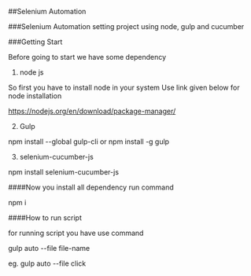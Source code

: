 ##Selenium Automation

###Selenium Automation setting project using node, gulp and cucumber

###Getting Start

Before going to start we have some dependency

1. node js

So first you have to install node in your system
Use link given below for node installation

https://nodejs.org/en/download/package-manager/ 

2. Gulp

npm install --global gulp-cli
or
npm install -g gulp

3. selenium-cucumber-js

npm install selenium-cucumber-js

####Now you install all dependency
run command 

npm i


####How to run script

for running script you have use command

gulp auto --file file-name

eg. gulp auto --file click
